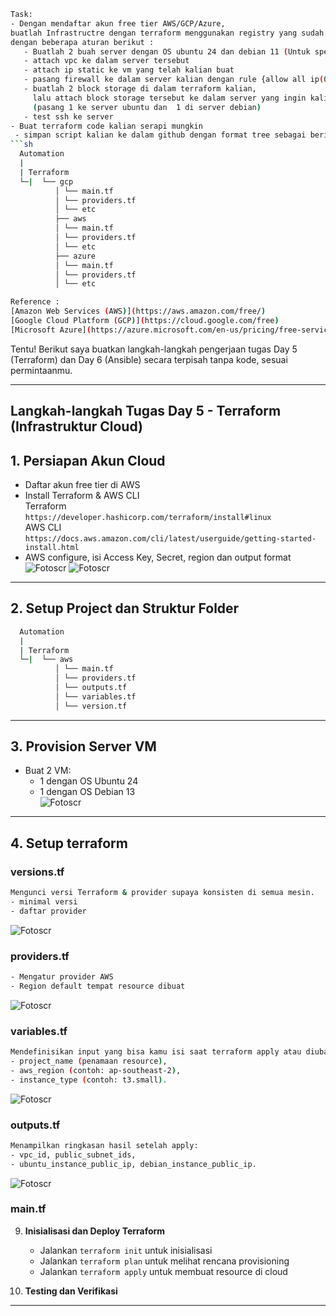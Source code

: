 ```bash
Task:
- Dengan mendaftar akun free tier AWS/GCP/Azure,
buatlah Infrastructre dengan terraform menggunakan registry yang sudah ada.
dengan beberapa aturan berikut :
   - Buatlah 2 buah server dengan OS ubuntu 24 dan debian 11 (Untuk spec menyesuaikan)
   - attach vpc ke dalam server tersebut
   - attach ip static ke vm yang telah kalian buat
   - pasang firewall ke dalam server kalian dengan rule {allow all ip(0.0.0.0/0)}
   - buatlah 2 block storage di dalam terraform kalian,
     lalu attach block storage tersebut ke dalam server yang ingin kalian buat.
     (pasang 1 ke server ubuntu dan  1 di server debian)
   - test ssh ke server
- Buat terraform code kalian serapi mungkin
 - simpan script kalian ke dalam github dengan format tree sebagai berikut:
```sh
  Automation  
  |  
  | Terraform
  └─|  └── gcp
          │ └── main.tf
          │ └── providers.tf
          │ └── etc
          ├── aws
          │ └── main.tf
          │ └── providers.tf
          │ └── etc
          ├── azure
          │ └── main.tf
          │ └── providers.tf
          │ └── etc

Reference :
[Amazon Web Services (AWS)](https://aws.amazon.com/free/)
[Google Cloud Platform (GCP)](https://cloud.google.com/free)
[Microsoft Azure](https://azure.microsoft.com/en-us/pricing/free-services)
```
Tentu! Berikut saya buatkan langkah-langkah pengerjaan tugas Day 5 (Terraform) dan Day 6 (Ansible) secara terpisah tanpa kode, sesuai permintaanmu.

---

## Langkah-langkah Tugas Day 5 - Terraform (Infrastruktur Cloud)

## 1. Persiapan Akun Cloud
- Daftar akun free tier di AWS 
- Install Terraform & AWS CLI  
  Terraform  
  `https://developer.hashicorp.com/terraform/install#linux`  
  AWS CLI  
  `https://docs.aws.amazon.com/cli/latest/userguide/getting-started-install.html`
- AWS configure, isi Access Key, Secret, region dan output format
![Fotoscr](scr/Foto-0.png)
![Fotoscr](scr/Foto-1.png)


---

## 2. Setup Project dan Struktur Folder
```bash
  Automation  
  |  
  | Terraform
  └─|  └── aws
          │ └── main.tf
          │ └── providers.tf
          │ └── outputs.tf
          │ └── variables.tf   
          │ └── version.tf
```

---

## 3. Provision Server VM  
   - Buat 2 VM:  
     - 1 dengan OS Ubuntu 24  
     - 1 dengan OS Debian 13  
![Fotoscr](scr/Foto-2.png)

---

## 4. Setup terraform
### versions.tf
```bash
Mengunci versi Terraform & provider supaya konsisten di semua mesin.
- minimal versi
- daftar provider
```
![Fotoscr](scr/Foto-3.png)

### providers.tf
```bash
- Mengatur provider AWS
- Region default tempat resource dibuat
```
![Fotoscr](scr/Foto-4.png)

### variables.tf
```bash
Mendefinisikan input yang bisa kamu isi saat terraform apply atau diubah default-nya:
- project_name (penamaan resource),
- aws_region (contoh: ap-southeast-2),
- instance_type (contoh: t3.small).
```
![Fotoscr](scr/Foto-5.png)

### outputs.tf
```bash
Menampilkan ringkasan hasil setelah apply:
- vpc_id, public_subnet_ids,
- ubuntu_instance_public_ip, debian_instance_public_ip.
```
![Fotoscr](scr/Foto-6.png)

### main.tf




9. **Inisialisasi dan Deploy Terraform**  
   - Jalankan `terraform init` untuk inisialisasi  
   - Jalankan `terraform plan` untuk melihat rencana provisioning  
   - Jalankan `terraform apply` untuk membuat resource di cloud

10. **Testing dan Verifikasi**  



---
